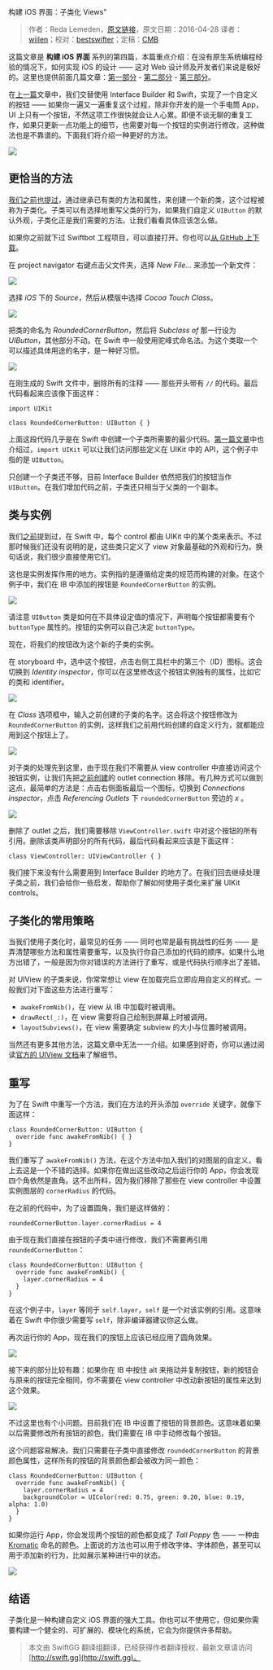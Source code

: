 构建 iOS 界面：子类化 Views"

> 作者：Reda Lemeden，[原文链接](https://robots.thoughtbot.com/building-ios-interfaces-subclassing-views)，原文日期：2016-04-28
> 译者：[wiilen](http://www.jianshu.com/users/b7978363eb99/latest_articles)；校对：[bestswifter](http://bestswifter.com)；定稿：[CMB](https://github.com/chenmingbiao)
  









这篇文章是 **构建 iOS 界面** 系列的第四篇，本篇重点介绍：在没有原生系统编程经验的情况下，如何实现 iOS 的设计 —— 这对 Web 设计师及开发者们来说是极好的。这里也提供前面几篇文章：[第一部分](https://robots.thoughtbot.com/building-ios-interfaces-swift-primer) - [第二部分](https://robots.thoughtbot.com/building-ios-interfaces-views) - [第三部分](https://robots.thoughtbot.com/building-ios-interfaces-custom-button)。

在[上一篇](https://robots.thoughtbot.com/building-ios-interfaces-custom-button)文章中，我们交替使用 Interface Builder 和 Swift，实现了一个自定义的按钮 —— 如果你一遍又一遍重复这个过程，除非你开发的是一个手电筒 App，UI 上只有一个按钮，不然这项工作很快就会让人心累。即便不谈无聊的重复工作，如果只更新一点功能上的细节，也需要对每一个按钮的实例进行修改，这种做法也是不靠谱的。下面我们将介绍一种更好的方法。

![](https://images.thoughtbot.com/building-ios-interfaces-custom-button/ButtonOutcome.png)



## 更恰当的方法

[我们之前也提过](https://robots.thoughtbot.com/building-ios-interfaces-views#uiview)，通过继承已有类的方法和属性，来创建一个新的类，这个过程被称为子类化。子类可以有选择地重写父类的行为，如果我们自定义 `UIButton` 的默认外观，子类化正是我们需要的方法。让我们看看具体应该怎么做。

如果你之前就下过 Swiftbot 工程项目，可以直接打开。你也可以[从 GitHub 上下载](https://github.com/thoughtbot/Swiftbot/archive/b4e140f1f23bc103a490949140dcc0b2f1deb2f8.zip)。

在 project navigator 右键点击父文件夹，选择 *New File...* 来添加一个新文件：

![](https://images.thoughtbot.com/building-ios-interfaces-subclassing-views/NewFile.jpg)

选择 *iOS* 下的 *Source*，然后从模版中选择 *Cocoa Touch Class*。

![](https://images.thoughtbot.com/building-ios-interfaces-subclassing-views/CocoaTouchClass.jpg)

把类的命名为 *RoundedCornerButton*，然后将 *Subclass of* 那一行设为 *UIButton*，其他部分不动。在 Swift 中一般使用驼峰式命名法。为这个类取一个可以描述具体用途的名字，是一种好习惯。

![](https://images.thoughtbot.com/building-ios-interfaces-subclassing-views/NameClass.jpg)

在刚生成的 Swift 文件中，删除所有的注释 —— 那些开头带有 `//` 的代码。最后代码看起来应该像下面这样：

    import UIKit
    
    class RoundedCornerButton: UIButton { }

上面这段代码几乎是在 Swift 中创建一个子类所需要的最少代码。[第一篇文章](https://robots.thoughtbot.com/building-ios-interfaces-swift-primer#languages)中也介绍过，`import UIKit` 可以让我们访问那些定义在 UIKit 中的 API，这个例子中指的是 `UIButton`。

只创建一个子类还不够，目前 Interface Builder 依然把我们的按钮当作 `UIButton`。在我们增加代码之前，子类还只相当于父类的一个副本。

## 类与实例

我们[之前](https://robots.thoughtbot.com/building-ios-interfaces-views#conceptual-overview)提到过，在 Swift 中，每个 control 都由 UIKit 中的某个类来表示。不过那时候我们还没有说明的是，这些类只定义了 view 对象最基础的外观和行为。换句话说，我们很少直接使用它们。

这也是实例发挥作用的地方。实例指的是遵循给定类的规范而构建的对象。在这个例子中，我们在 IB 中添加的按钮是 `RoundedCornerButton` 的实例。

![](https://images.thoughtbot.com/building-ios-interfaces-subclassing-views/ClassInstance.jpg)

请注意 `UIButton` 类是如何在不具体设定值的情况下，声明每个按钮都需要有个 `buttonType` 属性的。按钮的实例可以自己决定 `buttonType`。

现在，将我们的按钮改为这个新的子类的实例。

在 storyboard 中，选中这个按钮，点击右侧工具栏中的第三个（ID）图标。这会切换到 *Identity inspector*，你可以在这里修改这个按钮实例独有的属性，比如它的类和 identifier。

![](https://images.thoughtbot.com/building-ios-interfaces-subclassing-views/IdentityInspector.jpg)

在 *Class* 选项框中，输入之前创建的子类的名字。这会将这个按钮修改为 `RoundedCornerButton` 的实例，这样我们之前用代码创建的自定义行为，就都能应用到这个按钮上了。

![](https://images.thoughtbot.com/building-ios-interfaces-subclassing-views/ChangeClassIB.jpg)

对子类的处理先到这里，由于现在我们不需要从 view controller 中直接访问这个按钮实例，让我们先把[之前创建](https://robots.thoughtbot.com/building-ios-interfaces-custom-button#outlets)的 outlet connection 移除。有几种方式可以做到这点，最简单的方法是：点击右侧面板最后一个图标，切换到 *Connections inspector*，点击 *Referencing Outlets* 下 `roundedCornerButton` 旁边的 *x* 。

![](https://images.thoughtbot.com/building-ios-interfaces-subclassing-views/RemoveOutlet.gif)

删除了 outlet 之后，我们需要移除 `ViewController.swift` 中对这个按钮的所有引用。删除该类声明部分的所有代码，最后代码看起来应该是下面这样：

    class ViewController: UIViewController { }

我们接下来没有什么需要用到 Interface Builder 的地方了。在我们回去继续处理子类之前，我们会给你一些启发，帮助你了解如何使用子类化来扩展 UIKit controls。

## 子类化的常用策略

当我们使用子类化时，最常见的任务 —— 同时也常是最有挑战性的任务 —— 是弄清楚哪些方法和属性需要重写，以及执行你自己添加的代码的顺序。如果什么地方出错了，一般是因为你对错误的方法进行了重写，或是代码执行顺序出了差错。

对 UIView 的子类来说，你常常想让 view 在加载完后立即应用自定义的样式。一般我们对下面这些方法进行重写：

* `awakeFromNib()`，在 view 从 IB 中加载时被调用。
* `drawRect(_:)`，在 view 需要将自己绘制到屏幕上时被调用。
* `layoutSubviews()`，在 view 需要确定 subview 的大小与位置时被调用。

当然还有更多其他方法，这篇文章中无法一一介绍。如果感到好奇，你可以通过阅读[官方的 UIView 文档](https://developer.apple.com/library/ios/documentation/UIKit/Reference/UIView_Class/index.html)来了解细节。

## 重写

为了在 Swift 中重写一个方法，我们在方法的开头添加 `override` 关键字，就像下面这样：

    class RoundedCornerButton: UIButton {
      override func awakeFromNib() { }
    }

我们重写了 `awakeFromNib()` 方法，在这个方法中加入我们的对图层的自定义，看上去这是一个不错的选择。如果你在做出这些改动之后运行你的 App，你会发现四个角依然是直角。这不出所料，因为我们移除了那些在 view controller 中设置实例图层的 `cornerRadius` 的代码。

在之前的代码中，为了设置圆角，我们是这样做的：

    roundedCornerButton.layer.cornerRadius = 4

由于现在我们直接在按钮的子类中进行修改，我们不需要再引用 `roundedCornerButton`：

    class RoundedCornerButton: UIButton {
      override func awakeFromNib() {
        layer.cornerRadius = 4
      }
    }

在这个例子中，`layer` 等同于 `self.layer`，`self` 是一个对该实例的引用。这意味着在 Swift 中你很少需要写 `self`，除非编译器建议你这么做。

再次运行你的 App，现在我们的按钮上应该已经应用了圆角效果。

![](https://images.thoughtbot.com/building-ios-interfaces-subclassing-views/RoundedCornerButton.jpg)

接下来的部分比较有趣：如果你在 IB 中按住 alt 来拖动并复制按钮，新的按钮会与原来的按钮完全相同，你不需要在 view controller 中改动新按钮的属性来达到这个效果。

![](https://images.thoughtbot.com/building-ios-interfaces-subclassing-views/TwoRoundedCornerButtons.jpg)

不过这里也有个小问题。目前我们在 IB 中设置了按钮的背景颜色。这意味着如果以后需要修改所有按钮的颜色，我们需要在 IB 中手动修改每个按钮。

这个问题容易解决。我们只需要在子类中直接修改 `roundedCornerButton` 的背景颜色属性，这样所有的按钮的背景颜色都会被改为同一颜色：

    class RoundedCornerButton: UIButton {
      override func awakeFromNib() {
        layer.cornerRadius = 4
        backgroundColor = UIColor(red: 0.75, green: 0.20, blue: 0.19, alpha: 1.0)
      }
    }

如果你运行 App，你会发现两个按钮的颜色都变成了 *Tall Poppy* 色 —— 一种由 [Kromatic](https://kromatic.thoughtbot.com/) 命名的颜色。上面说的方法也可以用于修改字体、字体颜色，甚至可以用于添加新的行为，比如展示某种进行中的状态。

![](https://images.thoughtbot.com/building-ios-interfaces-subclassing-views/TwoRedButtons.jpg)

## 结语

子类化是一种构建自定义 iOS 界面的强大工具。你也可以不使用它，但如果你需要构建一个健全的、可扩展的、模块化的系统，它会为你提供许多帮助。

> 本文由 SwiftGG 翻译组翻译，已经获得作者翻译授权，最新文章请访问 [http://swift.gg](http://swift.gg)。